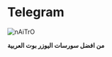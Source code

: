 
# Telegram
![nAiTrO](https://telegra.ph/file/dc66abef3aee252e83348.jpg)

**من افضل سورسات اليوزر بوت العربية**
